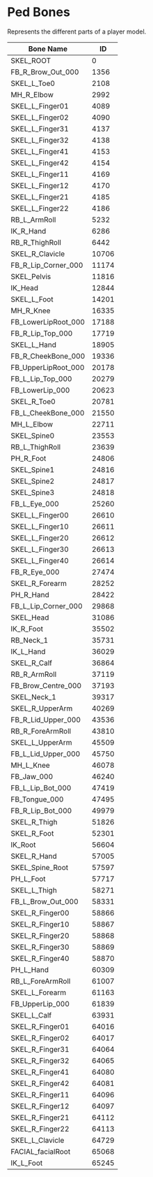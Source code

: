 # Ped Bones

Represents the different parts of a player model.

| Bone Name           | ID    |
| ------------------- | ----- |
| SKEL_ROOT           | 0     |
| FB_R_Brow_Out_000   | 1356  |
| SKEL_L_Toe0         | 2108  |
| MH_R_Elbow          | 2992  |
| SKEL_L_Finger01     | 4089  |
| SKEL_L_Finger02     | 4090  |
| SKEL_L_Finger31     | 4137  |
| SKEL_L_Finger32     | 4138  |
| SKEL_L_Finger41     | 4153  |
| SKEL_L_Finger42     | 4154  |
| SKEL_L_Finger11     | 4169  |
| SKEL_L_Finger12     | 4170  |
| SKEL_L_Finger21     | 4185  |
| SKEL_L_Finger22     | 4186  |
| RB_L_ArmRoll        | 5232  |
| IK_R_Hand           | 6286  |
| RB_R_ThighRoll      | 6442  |
| SKEL_R_Clavicle     | 10706 |
| FB_R_Lip_Corner_000 | 11174 |
| SKEL_Pelvis         | 11816 |
| IK_Head             | 12844 |
| SKEL_L_Foot         | 14201 |
| MH_R_Knee           | 16335 |
| FB_LowerLipRoot_000 | 17188 |
| FB_R_Lip_Top_000    | 17719 |
| SKEL_L_Hand         | 18905 |
| FB_R_CheekBone_000  | 19336 |
| FB_UpperLipRoot_000 | 20178 |
| FB_L_Lip_Top_000    | 20279 |
| FB_LowerLip_000     | 20623 |
| SKEL_R_Toe0         | 20781 |
| FB_L_CheekBone_000  | 21550 |
| MH_L_Elbow          | 22711 |
| SKEL_Spine0         | 23553 |
| RB_L_ThighRoll      | 23639 |
| PH_R_Foot           | 24806 |
| SKEL_Spine1         | 24816 |
| SKEL_Spine2         | 24817 |
| SKEL_Spine3         | 24818 |
| FB_L_Eye_000        | 25260 |
| SKEL_L_Finger00     | 26610 |
| SKEL_L_Finger10     | 26611 |
| SKEL_L_Finger20     | 26612 |
| SKEL_L_Finger30     | 26613 |
| SKEL_L_Finger40     | 26614 |
| FB_R_Eye_000        | 27474 |
| SKEL_R_Forearm      | 28252 |
| PH_R_Hand           | 28422 |
| FB_L_Lip_Corner_000 | 29868 |
| SKEL_Head           | 31086 |
| IK_R_Foot           | 35502 |
| RB_Neck_1           | 35731 |
| IK_L_Hand           | 36029 |
| SKEL_R_Calf         | 36864 |
| RB_R_ArmRoll        | 37119 |
| FB_Brow_Centre_000  | 37193 |
| SKEL_Neck_1         | 39317 |
| SKEL_R_UpperArm     | 40269 |
| FB_R_Lid_Upper_000  | 43536 |
| RB_R_ForeArmRoll    | 43810 |
| SKEL_L_UpperArm     | 45509 |
| FB_L_Lid_Upper_000  | 45750 |
| MH_L_Knee           | 46078 |
| FB_Jaw_000          | 46240 |
| FB_L_Lip_Bot_000    | 47419 |
| FB_Tongue_000       | 47495 |
| FB_R_Lip_Bot_000    | 49979 |
| SKEL_R_Thigh        | 51826 |
| SKEL_R_Foot         | 52301 |
| IK_Root             | 56604 |
| SKEL_R_Hand         | 57005 |
| SKEL_Spine_Root     | 57597 |
| PH_L_Foot           | 57717 |
| SKEL_L_Thigh        | 58271 |
| FB_L_Brow_Out_000   | 58331 |
| SKEL_R_Finger00     | 58866 |
| SKEL_R_Finger10     | 58867 |
| SKEL_R_Finger20     | 58868 |
| SKEL_R_Finger30     | 58869 |
| SKEL_R_Finger40     | 58870 |
| PH_L_Hand           | 60309 |
| RB_L_ForeArmRoll    | 61007 |
| SKEL_L_Forearm      | 61163 |
| FB_UpperLip_000     | 61839 |
| SKEL_L_Calf         | 63931 |
| SKEL_R_Finger01     | 64016 |
| SKEL_R_Finger02     | 64017 |
| SKEL_R_Finger31     | 64064 |
| SKEL_R_Finger32     | 64065 |
| SKEL_R_Finger41     | 64080 |
| SKEL_R_Finger42     | 64081 |
| SKEL_R_Finger11     | 64096 |
| SKEL_R_Finger12     | 64097 |
| SKEL_R_Finger21     | 64112 |
| SKEL_R_Finger22     | 64113 |
| SKEL_L_Clavicle     | 64729 |
| FACIAL_facialRoot   | 65068 |
| IK_L_Foot           | 65245 |

